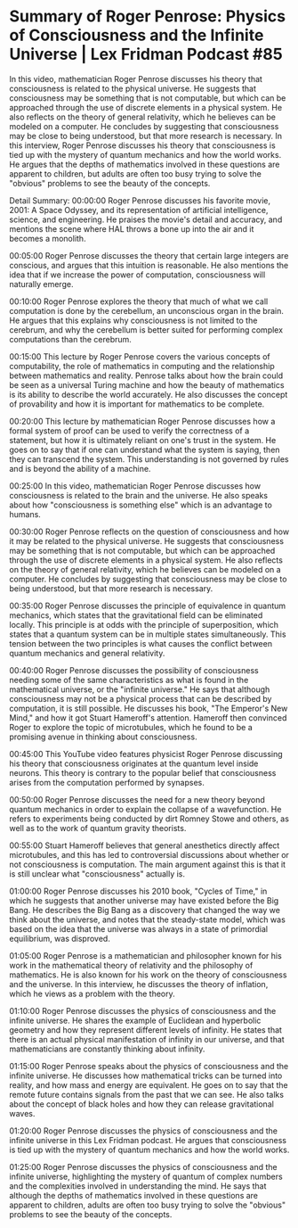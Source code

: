 # Summary of Roger Penrose: Physics of Consciousness and the Infinite Universe | Lex Fridman Podcast #85

In this video, mathematician Roger Penrose discusses his theory that consciousness is related to the physical universe. He suggests that consciousness may be something that is not computable, but which can be approached through the use of discrete elements in a physical system. He also reflects on the theory of general relativity, which he believes can be modeled on a computer. He concludes by suggesting that consciousness may be close to being understood, but that more research is necessary.
In this interview, Roger Penrose discusses his theory that consciousness is tied up with the mystery of quantum mechanics and how the world works. He argues that the depths of mathematics involved in these questions are apparent to children, but adults are often too busy trying to solve the "obvious" problems to see the beauty of the concepts.

Detail Summary: 
00:00:00
Roger Penrose discusses his favorite movie, 2001: A Space Odyssey, and its representation of artificial intelligence, science, and engineering. He praises the movie's detail and accuracy, and mentions the scene where HAL throws a bone up into the air and it becomes a monolith.

00:05:00
Roger Penrose discusses the theory that certain large integers are conscious, and argues that this intuition is reasonable. He also mentions the idea that if we increase the power of computation, consciousness will naturally emerge.

00:10:00
Roger Penrose explores the theory that much of what we call computation is done by the cerebellum, an unconscious organ in the brain. He argues that this explains why consciousness is not limited to the cerebrum, and why the cerebellum is better suited for performing complex computations than the cerebrum.

00:15:00
This lecture by Roger Penrose covers the various concepts of computability, the role of mathematics in computing and the relationship between mathematics and reality. Penrose talks about how the brain could be seen as a universal Turing machine and how the beauty of mathematics is its ability to describe the world accurately. He also discusses the concept of provability and how it is important for mathematics to be complete.

00:20:00
This lecture by mathematician Roger Penrose discusses how a formal system of proof can be used to verify the correctness of a statement, but how it is ultimately reliant on one's trust in the system. He goes on to say that if one can understand what the system is saying, then they can transcend the system. This understanding is not governed by rules and is beyond the ability of a machine.

00:25:00
In this video, mathematician Roger Penrose discusses how consciousness is related to the brain and the universe. He also speaks about how "consciousness is something else" which is an advantage to humans.

00:30:00
Roger Penrose reflects on the question of consciousness and how it may be related to the physical universe. He suggests that consciousness may be something that is not computable, but which can be approached through the use of discrete elements in a physical system. He also reflects on the theory of general relativity, which he believes can be modeled on a computer. He concludes by suggesting that consciousness may be close to being understood, but that more research is necessary.

00:35:00
Roger Penrose discusses the principle of equivalence in quantum mechanics, which states that the gravitational field can be eliminated locally. This principle is at odds with the principle of superposition, which states that a quantum system can be in multiple states simultaneously. This tension between the two principles is what causes the conflict between quantum mechanics and general relativity.

00:40:00
Roger Penrose discusses the possibility of consciousness needing some of the same characteristics as what is found in the mathematical universe, or the "infinite universe." He says that although consciousness may not be a physical process that can be described by computation, it is still possible. He discusses his book, "The Emperor's New Mind," and how it got Stuart Hameroff's attention. Hameroff then convinced Roger to explore the topic of microtubules, which he found to be a promising avenue in thinking about consciousness.

00:45:00
This YouTube video features physicist Roger Penrose discussing his theory that consciousness originates at the quantum level inside neurons. This theory is contrary to the popular belief that consciousness arises from the computation performed by synapses.

00:50:00
Roger Penrose discusses the need for a new theory beyond quantum mechanics in order to explain the collapse of a wavefunction. He refers to experiments being conducted by dirt Romney Stowe and others, as well as to the work of quantum gravity theorists.

00:55:00
Stuart Hameroff believes that general anesthetics directly affect microtubules, and this has led to controversial discussions about whether or not consciousness is computation. The main argument against this is that it is still unclear what "consciousness" actually is.

01:00:00
Roger Penrose discusses his 2010 book, "Cycles of Time," in which he suggests that another universe may have existed before the Big Bang. He describes the Big Bang as a discovery that changed the way we think about the universe, and notes that the steady-state model, which was based on the idea that the universe was always in a state of primordial equilibrium, was disproved.

01:05:00
Roger Penrose is a mathematician and philosopher known for his work in the mathematical theory of relativity and the philosophy of mathematics. He is also known for his work on the theory of consciousness and the universe. In this interview, he discusses the theory of inflation, which he views as a problem with the theory.

01:10:00
Roger Penrose discusses the physics of consciousness and the infinite universe. He shares the example of Euclidean and hyperbolic geometry and how they represent different levels of infinity. He states that there is an actual physical manifestation of infinity in our universe, and that mathematicians are constantly thinking about infinity.

01:15:00
Roger Penrose speaks about the physics of consciousness and the infinite universe. He discusses how mathematical tricks can be turned into reality, and how mass and energy are equivalent. He goes on to say that the remote future contains signals from the past that we can see. He also talks about the concept of black holes and how they can release gravitational waves.

01:20:00
Roger Penrose discusses the physics of consciousness and the infinite universe in this Lex Fridman podcast. He argues that consciousness is tied up with the mystery of quantum mechanics and how the world works.

01:25:00
Roger Penrose discusses the physics of consciousness and the infinite universe, highlighting the mystery of quantum of complex numbers and the complexities involved in understanding the mind. He says that although the depths of mathematics involved in these questions are apparent to children, adults are often too busy trying to solve the "obvious" problems to see the beauty of the concepts.

